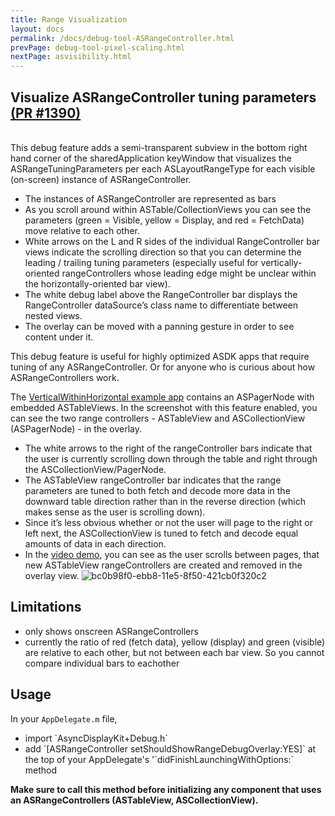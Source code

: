 ```yaml
---
title: Range Visualization
layout: docs
permalink: /docs/debug-tool-ASRangeController.html
prevPage: debug-tool-pixel-scaling.html
nextPage: asvisibility.html
---
```


## Visualize ASRangeController tuning parameters <a href="https://github.com/facebook/AsyncDisplayKit/pull/1390">(PR #1390)</a> 
<br>
This debug feature adds a semi-transparent subview in the bottom right hand corner of the sharedApplication keyWindow that visualizes the ASRangeTuningParameters per each ASLayoutRangeType for each visible (on-screen) instance of ASRangeController. 

- The instances of ASRangeController are represented as bars
- As you scroll around within ASTable/CollectionViews you can see the parameters (green = Visible, yellow = Display, and red = FetchData) move relative to each other. 
- White arrows on the L and R sides of the individual RangeController bar views indicate the scrolling direction so that you can determine the leading / trailing tuning parameters (especially useful for vertically-oriented rangeControllers whose leading edge might be unclear within the horizontally-oriented bar view). 
- The white debug label above the RangeController bar displays the RangeController dataSource’s class name to differentiate between nested views.
- The overlay can be moved with a panning gesture in order to see content under it.

This debug feature is useful for highly optimized ASDK apps that require tuning of any ASRangeController. Or for anyone who is curious about how ASRangeControllers work. 

The <a href="https://github.com/facebook/AsyncDisplayKit/tree/master/examples/VerticalWithinHorizontalScrolling">VerticalWithinHorizontal example app</a> contains an ASPagerNode with embedded ASTableViews. In the screenshot with this feature enabled, you can see the two range controllers - ASTableView and ASCollectionView (ASPagerNode) - in the overlay. 

- The white arrows to the right of the rangeController bars indicate that the user is currently scrolling down through the table and right through the ASCollectionView/PagerNode. 
- The ASTableView rangeController bar indicates that the range parameters are tuned to both fetch and decode more data in the downward table direction rather than in the reverse direction (which makes sense as the user is scrolling down). 
- Since it’s less obvious whether or not the user will page to the right or left next, the ASCollectionView is tuned to fetch and decode equal amounts of data in each direction. 
- In the <a href="https://drive.google.com/file/d/0B1BArZ05bNhzVy1jSW9FeEVXUjg/view">video demo</a>, you can see as the user scrolls between pages, that new ASTableView rangeControllers are created and removed in the overlay view. 
![bc0b98f0-ebb8-11e5-8f50-421cb0f320c2](https://cloud.githubusercontent.com/assets/3419380/14057072/ef7f63a0-f2b2-11e5-92a5-f65b2d207e63.png)

## Limitations
<ul>
  <li>only shows onscreen ASRangeControllers</li>
  <li>currently the ratio of red (fetch data), yellow (display) and green (visible) are relative to each other, but not between each bar view. So you cannot compare individual bars to eachother</li>
</ul>

## Usage
In your `AppDelegate.m` file, 
<ul>
  <li>import `AsyncDisplayKit+Debug.h`</li>
  <li>add `[ASRangeController setShouldShowRangeDebugOverlay:YES]` at the top of your AppDelegate's '`didFinishLaunchingWithOptions:` method</li>
</ul>

**Make sure to call this method before initializing any component that uses an ASRangeControllers (ASTableView, ASCollectionView).**